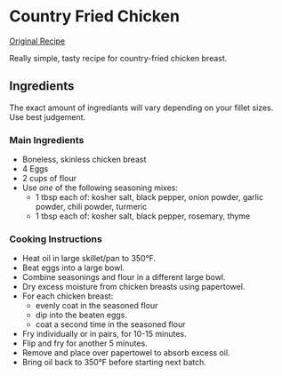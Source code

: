 # Country Fried Chicken

[Original Recipe](https://youtu.be/VyaxDWLe6A4?t=354)

Really simple, tasty recipe for country-fried chicken breast.

## Ingredients

The exact amount of ingrediants will vary depending on your fillet sizes. Use best judgement.

### Main Ingredients

* Boneless, skinless chicken breast
* 4 Eggs
* 2 cups of flour
* Use *one* of the following seasoning mixes:
  * 1 tbsp each of: kosher salt, black pepper, onion powder, garlic powder, chili powder, turmeric
  * 1 tbsp each of: kosher salt, black pepper, rosemary, thyme

### Cooking Instructions

* Heat oil in large skillet/pan to 350°F.
* Beat eggs into a large bowl.
* Combine seasonings and flour in a different large bowl.
* Dry excess moisture from chicken breasts using papertowel.
* For each chicken breast:
  * evenly coat in the seasoned flour
  * dip into the beaten eggs.
  * coat a second time in the seasoned flour
* Fry individually or in pairs, for 10-15 minutes.
* Flip and fry for another 5 minutes.
* Remove and place over papertowel to absorb excess oil.
* Bring oil back to 350°F before starting next batch.

